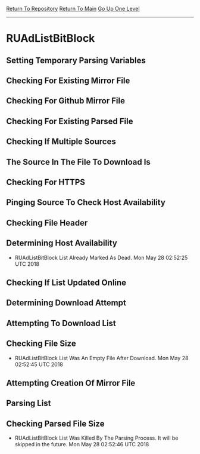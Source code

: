 [Return To Repository](https://github.com/deathbybandaid/piholeparser/)
[Return To Main](https://github.com/deathbybandaid/piholeparser/blob/master/RecentRunLogs/Mainlog.md)
[Go Up One Level](https://github.com/deathbybandaid/piholeparser/blob/master/RecentRunLogs/TopLevelScripts/30-Processing-External-Blacklists.md)
____________________________________
# RUAdListBitBlock
## Setting Temporary Parsing Variables
## Checking For Existing Mirror File
## Checking For Github Mirror File
## Checking For Existing Parsed File
## Checking If Multiple Sources
## The Source In The File To Download Is
## Checking For HTTPS
## Pinging Source To Check Host Availability
## Checking File Header
## Determining Host Availability
* RUAdListBitBlock List Already Marked As Dead. Mon May 28 02:52:25 UTC 2018
## Checking If List Updated Online
## Determining Download Attempt
## Attempting To Download List
## Checking File Size
* RUAdListBitBlock List Was An Empty File After Download. Mon May 28 02:52:45 UTC 2018
## Attempting Creation Of Mirror File
## Parsing List
## Checking Parsed File Size
* RUAdListBitBlock List Was Killed By The Parsing Process. It will be skipped in the future. Mon May 28 02:52:46 UTC 2018
